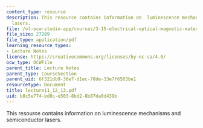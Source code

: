 ```yaml
---
content_type: resource
description: This resource contains information on  luminescence mechanisms and semiconductor
  lasers.
file: /ol-ocw-studio-app/courses/3-15-electrical-optical-magnetic-materials-and-devices-fall-2006/b8c5e774bd8ce5038bd28b87da0d439b_lecture11_12_13.pdf
file_size: 27289
file_type: application/pdf
learning_resource_types:
- Lecture Notes
license: https://creativecommons.org/licenses/by-nc-sa/4.0/
ocw_type: OCWFile
parent_title: Lecture Notes
parent_type: CourseSection
parent_uid: 6f321db9-36e7-d1ec-78de-33e7f6503be1
resourcetype: Document
title: lecture11_12_13.pdf
uid: b8c5e774-bd8c-e503-8bd2-8b87da0d439b
---
```

This resource contains information on  luminescence mechanisms and semiconductor lasers.